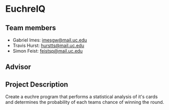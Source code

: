# EuchreIQ

## Team members
- Gabriel Imes: [imesgw@mail.uc.edu](imesgw@mail.uc.edu)
- Travis Hurst: [hurstts@mail.uc.edu](hurstts@mail.uc.edu)
- Simon Feist: [feistsp@mail.uc.edu](feistsp@mail.uc.edu)

## Advisor

## Project Description
Create a euchre program that performs a statistical analysis of it's cards and determines the probability of each teams chance of winning the round. 
